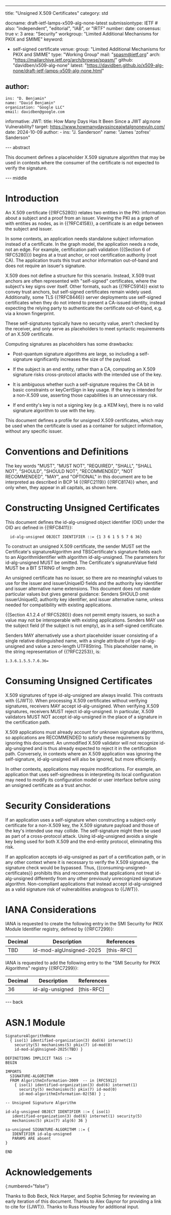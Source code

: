 ---
title: "Unsigned X.509 Certificates"
category: std

docname: draft-ietf-lamps-x509-alg-none-latest
submissiontype: IETF  # also: "independent", "editorial", "IAB", or "IRTF"
number:
date:
consensus: true
v: 3
area: "Security"
workgroup: "Limited Additional Mechanisms for PKIX and SMIME"
keyword:
- self-signed certificate
venue:
  group: "Limited Additional Mechanisms for PKIX and SMIME"
  type: "Working Group"
  mail: "spasm@ietf.org"
  arch: "https://mailarchive.ietf.org/arch/browse/spasm/"
  github: "davidben/x509-alg-none"
  latest: "https://davidben.github.io/x509-alg-none/draft-ietf-lamps-x509-alg-none.html"

author:
 -
    ins: "D. Benjamin"
    name: "David Benjamin"
    organization: "Google LLC"
    email: davidben@google.com

informative:
  JWT:
    title: How Many Days Has It Been Since a JWT alg:none Vulnerability?
    target: https://www.howmanydayssinceajwtalgnonevuln.com/
    date: 2024-10-09
    author:
    -
      ins: "J. Sanderson"
      name: "James 'zofrex' Sanderson"

--- abstract

This document defines a placeholder X.509 signature algorithm that may be used
in contexts where the consumer of the certificate is not expected to verify the
signature.

--- middle

# Introduction

An X.509 certificate {{!RFC5280}} relates two entities in the PKI: information
about a subject and a proof from an issuer. Viewing the PKI as a graph of
with entities as nodes, as in {{?RFC4158}}, a certificate is an edge between the
subject and issuer.

In some contexts, an application needs standalone subject information instead of
a certificate. In the graph model, the application needs a node, not an edge.
For example, certification path validation ({{Section 6 of !RFC5280}}) begins at
a trust anchor, or root certification authority (root CA). The application
trusts this trust anchor information out-of-band and does not require an
issuer's signature.

X.509 does not define a structure for this scenario. Instead, X.509 trust
anchors are often represented with "self-signed" certificates, where the
subject's key signs over itself. Other formats, such as {{?RFC5914}} exist to convey trust anchors, but
self-signed certificates remain widely used. Additionally, some TLS {{?RFC8446}}
server deployments use self-signed certificates when they do not intend to
present a CA-issued identity, instead expecting the relying party to
authenticate the certificate out-of-band, e.g. via a known fingerprint.

These self-signatures typically have no security value, aren't checked by
the receiver, and only serve as placeholders to meet syntactic requirements of
an X.509 certificate.

Computing signatures as placeholders has some drawbacks:

* Post-quantum signature algorithms are large, so including a self-signature
  significantly increases the size of the payload.

* If the subject is an end entity, rather than a CA, computing an X.509
  signature risks cross-protocol attacks with the intended use of the key.

* It is ambiguous whether such a self-signature requires the CA bit in basic
  constraints or keyCertSign in key usage. If the key is intended for a
  non-X.509 use, asserting those capabilities is an unnecessary risk.

* If end entity's key is not a signing key (e.g. a KEM key), there is no valid
  signature algorithm to use with the key.

This document defines a profile for unsigned X.509 certificates, which may be
used when the certificate is used as a container for subject information,
without any specific issuer.

# Conventions and Definitions

The key words "MUST", "MUST NOT", "REQUIRED", "SHALL", "SHALL NOT", "SHOULD",
"SHOULD NOT", "RECOMMENDED", "NOT RECOMMENDED", "MAY", and "OPTIONAL" in this
document are to be interpreted as described in BCP 14 {{!RFC2119}} {{!RFC8174}}
when, and only when, they appear in all capitals, as shown here.

# Constructing Unsigned Certificates

This document defines the id-alg-unsigned object identifier (OID) under the OID arc
defined in {{!RFC8411}}:

~~~
  id-alg-unsigned OBJECT IDENTIFIER ::= {1 3 6 1 5 5 7 6 36}
~~~

To construct an unsigned X.509 certificate, the sender MUST set the
Certificate's signatureAlgorithm and TBSCertificate's signature fields each to
an AlgorithmIdentifier with algorithm id-alg-unsigned. The parameters for
id-alg-unsigned MUST be omitted. The Certificate's signatureValue field MUST be
a BIT STRING of length zero.

An unsigned certificate has no issuer, so there are no meaningful values to use for
the issuer and issuerUniqueID fields and the authority key identifier and issuer
alternative name extensions. This document does not mandate particular values
but gives general guidance: Senders SHOULD omit issuerUniqueID, authority key
identifier, and issuer alternative name, unless needed for compatibility with
existing applications.

{{Section 4.1.2.4 of !RFC5280}} does not permit empty issuers, so such a value
may not be interoperable with existing applications. Senders MAY use the subject
field (if the subject is not empty), as in a self-signed certificate.

Senders MAY alternatively use a short placeholder issuer consisting of a single
relative distinguished name, with a single attribute of type id-alg-unsigned and
value a zero-length UTF8String. This placeholder name, in the string
representation of {{?RFC2253}}, is:

~~~
1.3.6.1.5.5.7.6.36=
~~~

# Consuming Unsigned Certificates

X.509 signatures of type id-alg-unsigned are always invalid. This contrasts
with {{JWT}}. When processing X.509 certificates without verifying signatures,
receivers MAY accept id-alg-unsigned. When verifying X.509 signatures,
receivers MUST reject id-alg-unsigned. In particular, X.509 validators MUST
NOT accept id-alg-unsigned in the place of a signature in the certification
path.

X.509 applications must already account for unknown signature algorithms, so
applications are RECOMMENDED to satisfy these requirements by ignoring this
document. An unmodified X.509 validator will not recognize id-alg-unsigned
and is thus already expected to reject it in the certification path. Conversely,
in contexts where an X.509 application was ignoring the self-signature,
id-alg-unsigned will also be ignored, but more efficiently.

In other contexts, applications may require modifications. For example, an
application that uses self-signedness in interpreting its local configuration
may need to modify its configuration model or user interface before using an
unsigned certificate as a trust anchor.

# Security Considerations

If an application uses a self-signature when constructing a subject-only
certificate for a non-X.509 key, the X.509 signature payload and those of the
key's intended use may collide. The self-signature might then be used as part of
a cross-protocol attack. Using id-alg-unsigned avoids a single key being used
for both X.509 and the end-entity protocol, eliminating this risk.

If an application accepts id-alg-unsigned as part of a certification path, or
in any other context where it is necessary to verify the X.509 signature, the
signature check would be bypassed. Thus, {{consuming-unsigned-certificates}}
prohibits this and recommends that applications not treat id-alg-unsigned
differently from any other previously unrecognized signature algorithm.
Non-compliant applications that instead accept id-alg-unsigned as a valid
signature risk of vulnerabilities analogous to {{JWT}}.

# IANA Considerations

IANA is requested to create the following entry in the SMI Security for PKIX Module Identifier registry, defined by {{!RFC7299}}:

| Decimal | Description             | References |
|---------|-------------------------|------------|
| TBD     | id-mod-algUnsigned-2025 | [this-RFC] |

IANA is requested to add the following entry to the
"SMI Security for PKIX Algorithms" registry {{!RFC7299}}:

| Decimal | Description     | References |
|---------|-----------------|------------|
| 36      | id-alg-unsigned | [this-RFC] |

--- back

# ASN.1 Module

~~~
SignatureAlgorithmNone
  { iso(1) identified-organization(3) dod(6) internet(1)
    security(5) mechanisms(5) pkix(7) id-mod(0)
    id-mod-algUnsigned-2025(TBD) }

DEFINITIONS IMPLICIT TAGS ::=
BEGIN

IMPORTS
  SIGNATURE-ALGORITHM
  FROM AlgorithmInformation-2009  -- in [RFC5912]
    { iso(1) identified-organization(3) dod(6) internet(1)
      security(5) mechanisms(5) pkix(7) id-mod(0)
      id-mod-algorithmInformation-02(58) } ;

-- Unsigned Signature Algorithm

id-alg-unsigned OBJECT IDENTIFIER ::= { iso(1)
   identified-organization(3) dod(6) internet(1) security(5)
   mechanisms(5) pkix(7) alg(6) 36 }

sa-unsigned SIGNATURE-ALGORITHM ::= {
   IDENTIFIER id-alg-unsigned
   PARAMS ARE absent
}

END
~~~

# Acknowledgements
{:numbered="false"}

Thanks to Bob Beck, Nick Harper, and Sophie Schmieg for reviewing an early
iteration of this document. Thanks to Alex Gaynor for providing a link to cite
for {{JWT}}. Thanks to Russ Housley for additional input.
